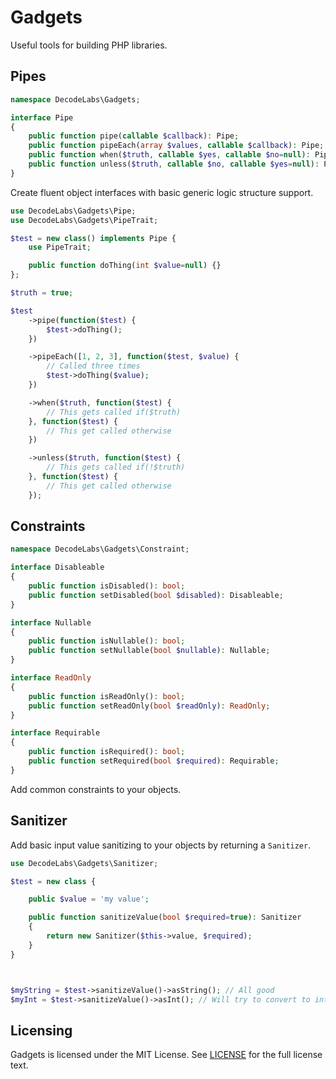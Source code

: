 # Gadgets
Useful tools for building PHP libraries.


## Pipes
```php
namespace DecodeLabs\Gadgets;

interface Pipe
{
    public function pipe(callable $callback): Pipe;
    public function pipeEach(array $values, callable $callback): Pipe;
    public function when($truth, callable $yes, callable $no=null): Pipe;
    public function unless($truth, callable $no, callable $yes=null): Pipe;
}
```

Create fluent object interfaces with basic generic logic structure support.

```php
use DecodeLabs\Gadgets\Pipe;
use DecodeLabs\Gadgets\PipeTrait;

$test = new class() implements Pipe {
    use PipeTrait;

    public function doThing(int $value=null) {}
};

$truth = true;

$test
    ->pipe(function($test) {
        $test->doThing();
    })

    ->pipeEach([1, 2, 3], function($test, $value) {
        // Called three times
        $test->doThing($value);
    })

    ->when($truth, function($test) {
        // This gets called if($truth)
    }, function($test) {
        // This get called otherwise
    })

    ->unless($truth, function($test) {
        // This gets called if(!$truth)
    }, function($test) {
        // This get called otherwise
    });
```


## Constraints
```php
namespace DecodeLabs\Gadgets\Constraint;

interface Disableable
{
    public function isDisabled(): bool;
    public function setDisabled(bool $disabled): Disableable;
}

interface Nullable
{
    public function isNullable(): bool;
    public function setNullable(bool $nullable): Nullable;
}

interface ReadOnly
{
    public function isReadOnly(): bool;
    public function setReadOnly(bool $readOnly): ReadOnly;
}

interface Requirable
{
    public function isRequired(): bool;
    public function setRequired(bool $required): Requirable;
}
```

Add common constraints to your objects.


## Sanitizer
Add basic input value sanitizing to your objects by returning a <code>Sanitizer</code>.

```php
use DecodeLabs\Gadgets\Sanitizer;

$test = new class {

    public $value = 'my value';

    public function sanitizeValue(bool $required=true): Sanitizer
    {
        return new Sanitizer($this->value, $required);
    }
}



$myString = $test->sanitizeValue()->asString(); // All good
$myInt = $test->sanitizeValue()->asInt(); // Will try to convert to int
```


## Licensing
Gadgets is licensed under the MIT License. See [LICENSE](./LICENSE) for the full license text.

